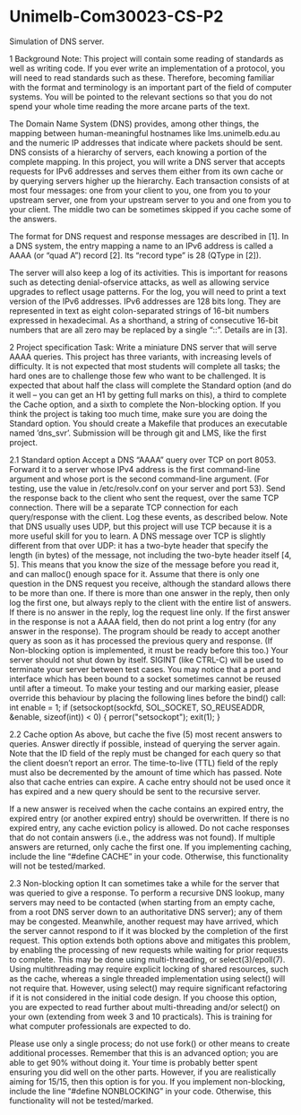 # Unimelb-Com30023-CS-P2
Simulation of DNS server.

1 Background
Note: This project will contain some reading of standards as well as writing code. If you ever write
an implementation of a protocol, you will need to read standards such as these. Therefore, becoming
familiar with the format and terminology is an important part of the field of computer systems. You will
be pointed to the relevant sections so that you do not spend your whole time reading the more arcane
parts of the text.

The Domain Name System (DNS) provides, among other things, the mapping between human-meaningful
hostnames like lms.unimelb.edu.au and the numeric IP addresses that indicate where packets should
be sent. DNS consists of a hierarchy of servers, each knowing a portion of the complete mapping.
In this project, you will write a DNS server that accepts requests for IPv6 addresses and serves them
either from its own cache or by querying servers higher up the hierarchy. Each transaction consists of at
most four messages: one from your client to you, one from you to your upstream server, one from your
upstream server to you and one from you to your client. The middle two can be sometimes skipped if
you cache some of the answers.

The format for DNS request and response messages are described in [1].
In a DNS system, the entry mapping a name to an IPv6 address is called a AAAA (or “quad A”) record
[2]. Its “record type” is 28 (QType in [2]).

The server will also keep a log of its activities. This is important for reasons such as detecting denial-ofservice
attacks, as well as allowing service upgrades to reflect usage patterns.
For the log, you will need to print a text version of the IPv6 addresses. IPv6 addresses are 128 bits long.
They are represented in text as eight colon-separated strings of 16-bit numbers expressed in hexadecimal.
As a shorthand, a string of consecutive 16-bit numbers that are all zero may be replaced by a single “::”.
Details are in [3].

2 Project specification
Task: Write a miniature DNS server that will serve AAAA queries.
This project has three variants, with increasing levels of difficulty. It is not expected that most students
will complete all tasks; the hard ones are to challenge those few who want to be challenged.
It is expected that about half the class will complete the Standard option (and do it well – you can get
an H1 by getting full marks on this), a third to complete the Cache option, and a sixth to complete
the Non-blocking option. If you think the project is taking too much time, make sure you are doing the
Standard option.
You should create a Makefile that produces an executable named ’dns_svr’.
Submission will be through git and LMS, like the first project.

2.1 Standard option
Accept a DNS “AAAA” query over TCP on port 8053. Forward it to a server whose IPv4 address is
the first command-line argument and whose port is the second command-line argument. (For testing,
use the value in /etc/resolv.conf on your server and port 53). Send the response back to the client
who sent the request, over the same TCP connection. There will be a separate TCP connection for each
query/response with the client. Log these events, as described below.
Note that DNS usually uses UDP, but this project will use TCP because it is a more useful skill for you
to learn. A DNS message over TCP is slightly different from that over UDP: it has a two-byte header
that specify the length (in bytes) of the message, not including the two-byte header itself [4, 5]. This
means that you know the size of the message before you read it, and can malloc() enough space for it.
Assume that there is only one question in the DNS request you receive, although the standard allows
there to be more than one. If there is more than one answer in the reply, then only log the first one,
but always reply to the client with the entire list of answers. If there is no answer in the reply, log the
request line only. If the first answer in the response is not a AAAA field, then do not print a log entry
(for any answer in the response).
The program should be ready to accept another query as soon as it has processed the previous query and
response. (If Non-blocking option is implemented, it must be ready before this too.)
Your server should not shut down by itself. SIGINT (like CTRL-C) will be used to terminate your server
between test cases.
You may notice that a port and interface which has been bound to a socket sometimes cannot be reused
until after a timeout. To make your testing and our marking easier, please override this behaviour by
placing the following lines before the bind() call:
int enable = 1;
if (setsockopt(sockfd, SOL_SOCKET, SO_REUSEADDR, &enable, sizeof(int)) < 0) {
perror("setsockopt");
exit(1);
}

2.2 Cache option
As above, but cache the five (5) most recent answers to queries. Answer directly if possible, instead of
querying the server again.
Note that the ID field of the reply must be changed for each query so that the client doesn’t report an
error. The time-to-live (TTL) field of the reply must also be decremented by the amount of time which
has passed.
Note also that cache entries can expire. A cache entry should not be used once it has expired and a new
query should be sent to the recursive server.

If a new answer is received when the cache contains an expired entry, the expired entry (or another
expired entry) should be overwritten. If there is no expired entry, any cache eviction policy is allowed.
Do not cache responses that do not contain answers (i.e., the address was not found). If multiple answers
are returned, only cache the first one.
If you implementing caching, include the line “#define CACHE” in your code. Otherwise, this functionality
will not be tested/marked.

2.3 Non-blocking option
It can sometimes take a while for the server that was queried to give a response. To perform a recursive
DNS lookup, many servers may need to be contacted (when starting from an empty cache, from a root
DNS server down to an authoritative DNS server); any of them may be congested. Meanwhile, another
request may have arrived, which the server cannot respond to if it was blocked by the completion of the
first request.
This option extends both options above and mitigates this problem, by enabling the processing of new
requests while waiting for prior requests to complete.
This may be done using multi-threading, or select(3)/epoll(7). Using multithreading may require
explicit locking of shared resources, such as the cache, whereas a single threaded implementation using
select() will not require that. However, using select() may require significant refactoring if it is not
considered in the initial code design.
If you choose this option, you are expected to read further about multi-threading and/or select() on
your own (extending from week 3 and 10 practicals). This is training for what computer professionals
are expected to do.

Please use only a single process; do not use fork() or other means to create additional processes.
Remember that this is an advanced option; you are able to get 90% without doing it. Your time is
probably better spent ensuring you did well on the other parts. However, if you are realistically aiming
for 15/15, then this option is for you.
If you implement non-blocking, include the line “#define NONBLOCKING” in your code. Otherwise, this
functionality will not be tested/marked.
